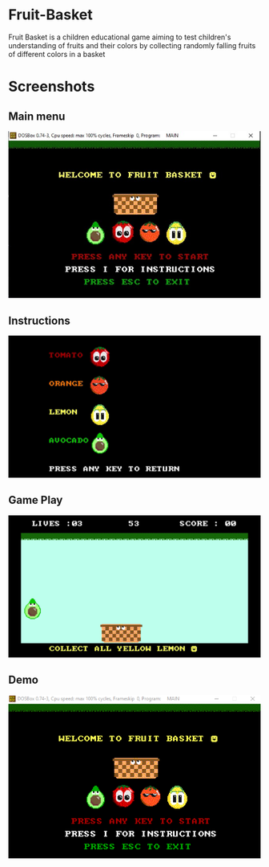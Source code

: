 # Fruit-Basket
Fruit Basket is a children educational game aiming to test children's understanding of fruits and their colors by collecting randomly falling fruits of different colors in a basket

# Screenshots
## Main menu
![alt text](https://github.com/Moodrammer/Fruit-Basket/blob/master/Screen%20shots/Menu.jpg "Menu ☻")
## Instructions
![alt text](https://github.com/Moodrammer/Fruit-Basket/blob/master/Screen%20shots/Intructions2.png "Instructions ☻")
## Game Play
![alt text](https://github.com/Moodrammer/Fruit-Basket/blob/master/Screen%20shots/Avocado.png "Game Play ☻")

## Demo
![alt text](https://github.com/Moodrammer/Fruit-Basket/blob/master/Screen%20shots/demo.gif "Game Play demo")

